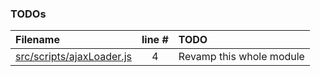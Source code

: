 ### TODOs

| Filename                                                  | line # | TODO                     |
| :-------------------------------------------------------- | :----: | :----------------------- |
| [src/scripts/ajaxLoader.js](src/scripts/ajaxLoader.js#L4) |   4    | Revamp this whole module |
